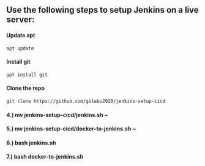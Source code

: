 ## Use the following steps to setup Jenkins on a live server:
#### Update apt
    apt update
    
#### Install git
    apt install git 
    
#### Clone the repo
    git clone https://github.com/golebu2020/jenkins-setup-cicd 
#### 4.) mv jenkins-setup-cicd/jenkins.sh ~
#### 5.) mv jenkins-setup-cicd/docker-to-jenkins.sh ~
#### 6.) bash jenkins.sh
#### 7.) bash docker-to-jenkins.sh

